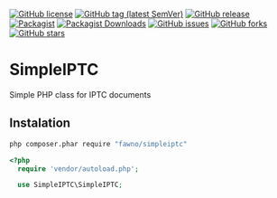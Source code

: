 [![GitHub license](https://img.shields.io/github/license/fawno/SimpleIPTC)](https://github.com/fawno/SimpleIPTC/blob/master/LICENSE)
[![GitHub tag (latest SemVer)](https://img.shields.io/github/v/tag/fawno/SimpleIPTC)](https://github.com/fawno/SimpleIPTC/tags)
[![GitHub release](https://img.shields.io/github/release/fawno/SimpleIPTC)](https://github.com/fawno/SimpleIPTC/releases)
[![Packagist](https://img.shields.io/packagist/v/fawno/simpleiptc)](https://packagist.org/packages/fawno/simpleiptc)
[![Packagist Downloads](https://img.shields.io/packagist/dt/fawno/simpleiptc)](https://packagist.org/packages/fawno/simpleiptc/stats)
[![GitHub issues](https://img.shields.io/github/issues/fawno/SimpleIPTC)](https://github.com/fawno/SimpleIPTC/issues)
[![GitHub forks](https://img.shields.io/github/forks/fawno/SimpleIPTC)](https://github.com/fawno/SimpleIPTC/network)
[![GitHub stars](https://img.shields.io/github/stars/fawno/SimpleIPTC)](https://github.com/fawno/SimpleIPTC/stargazers)

# SimpleIPTC

Simple PHP class for IPTC documents

## Instalation

```sh
php composer.phar require "fawno/simpleiptc"
```

```php
<?php
  require 'vendor/autoload.php';

  use SimpleIPTC\SimpleIPTC;
```
